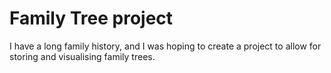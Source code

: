 # Family Tree project

I have a long family history, and I was hoping to create a project to allow for storing and visualising family trees.